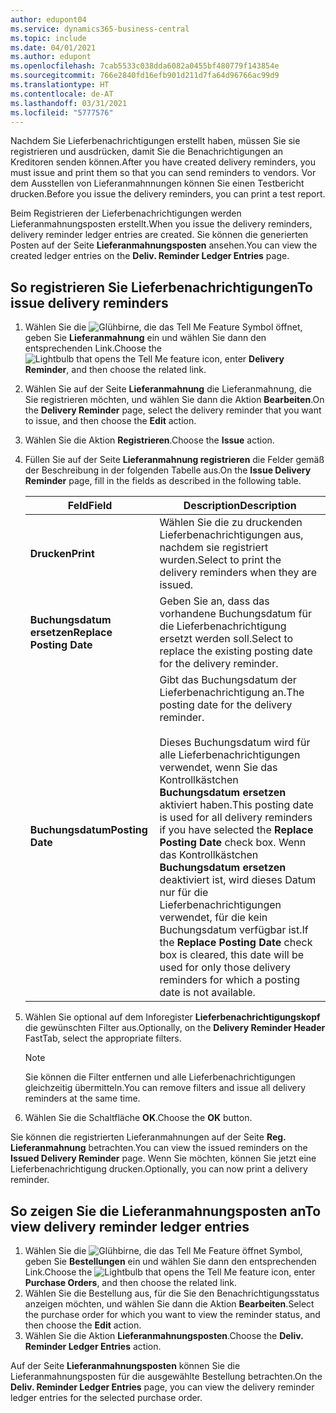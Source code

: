 ```yaml
---
author: edupont04
ms.service: dynamics365-business-central
ms.topic: include
ms.date: 04/01/2021
ms.author: edupont
ms.openlocfilehash: 7cab5533c038dda6082a0455bf480779f143854e
ms.sourcegitcommit: 766e2840fd16efb901d211d7fa64d96766ac99d9
ms.translationtype: HT
ms.contentlocale: de-AT
ms.lasthandoff: 03/31/2021
ms.locfileid: "5777576"
---
```

<span data-ttu-id="48606-101">Nachdem Sie Lieferbenachrichtigungen erstellt haben, müssen Sie sie registrieren und ausdrücken, damit Sie die Benachrichtigungen an Kreditoren senden können.</span><span class="sxs-lookup"><span data-stu-id="48606-101">After you have created delivery reminders, you must issue and print them so that you can send reminders to vendors.</span></span> <span data-ttu-id="48606-102">Vor dem Ausstellen von Lieferanmahnnungen können Sie einen Testbericht drucken.</span><span class="sxs-lookup"><span data-stu-id="48606-102">Before you issue the delivery reminders, you can print a test report.</span></span>  

<span data-ttu-id="48606-103">Beim Registrieren der Lieferbenachrichtigungen werden Lieferanmahnungsposten erstellt.</span><span class="sxs-lookup"><span data-stu-id="48606-103">When you issue the delivery reminders, delivery reminder ledger entries are created.</span></span> <span data-ttu-id="48606-104">Sie können die generierten Posten auf der Seite **Lieferanmahnungsposten** ansehen.</span><span class="sxs-lookup"><span data-stu-id="48606-104">You can view the created ledger entries on the **Deliv. Reminder Ledger Entries** page.</span></span>  

## <a name="to-issue-delivery-reminders"></a><span data-ttu-id="48606-105">So registrieren Sie Lieferbenachrichtigungen</span><span class="sxs-lookup"><span data-stu-id="48606-105">To issue delivery reminders</span></span>  

1. <span data-ttu-id="48606-106">Wählen Sie die ![Glühbirne, die das Tell Me Feature](../../../media/ui-search/search_small.png "Tell me-Funktion") Symbol öffnet, geben Sie **Lieferanmahnung** ein und wählen Sie dann den entsprechenden Link.</span><span class="sxs-lookup"><span data-stu-id="48606-106">Choose the ![Lightbulb that opens the Tell Me feature](../../../media/ui-search/search_small.png "Tell me what you want to do") icon, enter **Delivery Reminder**, and then choose the related link.</span></span>  
2. <span data-ttu-id="48606-107">Wählen Sie auf der Seite **Lieferanmahnung** die Lieferanmahnung, die Sie registrieren möchten, und wählen Sie dann die Aktion **Bearbeiten**.</span><span class="sxs-lookup"><span data-stu-id="48606-107">On the **Delivery Reminder** page, select the delivery reminder that you want to issue, and then choose the **Edit** action.</span></span>  
3. <span data-ttu-id="48606-108">Wählen Sie die Aktion **Registrieren**.</span><span class="sxs-lookup"><span data-stu-id="48606-108">Choose the **Issue** action.</span></span>  
4. <span data-ttu-id="48606-109">Füllen Sie auf der Seite **Lieferanmahnung registrieren** die Felder gemäß der Beschreibung in der folgenden Tabelle aus.</span><span class="sxs-lookup"><span data-stu-id="48606-109">On the **Issue Delivery Reminder** page, fill in the fields as described in the following table.</span></span>  

    |<span data-ttu-id="48606-110">Feld</span><span class="sxs-lookup"><span data-stu-id="48606-110">Field</span></span>|<span data-ttu-id="48606-111">Description</span><span class="sxs-lookup"><span data-stu-id="48606-111">Description</span></span>|  
    |---------------------------------|---------------------------------------|  
    |<span data-ttu-id="48606-112">**Drucken**</span><span class="sxs-lookup"><span data-stu-id="48606-112">**Print**</span></span>|<span data-ttu-id="48606-113">Wählen Sie die zu druckenden Lieferbenachrichtigungen aus, nachdem sie registriert wurden.</span><span class="sxs-lookup"><span data-stu-id="48606-113">Select to print the delivery reminders when they are issued.</span></span>|  
    |<span data-ttu-id="48606-114">**Buchungsdatum ersetzen**</span><span class="sxs-lookup"><span data-stu-id="48606-114">**Replace Posting Date**</span></span>|<span data-ttu-id="48606-115">Geben Sie an, dass das vorhandene Buchungsdatum für die Lieferbenachrichtigung ersetzt werden soll.</span><span class="sxs-lookup"><span data-stu-id="48606-115">Select to replace the existing posting date for the delivery reminder.</span></span>|  
    |<span data-ttu-id="48606-116">**Buchungsdatum**</span><span class="sxs-lookup"><span data-stu-id="48606-116">**Posting Date**</span></span>|<span data-ttu-id="48606-117">Gibt das Buchungsdatum der Lieferbenachrichtigung an.</span><span class="sxs-lookup"><span data-stu-id="48606-117">The posting date for the delivery reminder.</span></span><br /><br /> <span data-ttu-id="48606-118">Dieses Buchungsdatum wird für alle Lieferbenachrichtigungen verwendet, wenn Sie das Kontrollkästchen **Buchungsdatum ersetzen** aktiviert haben.</span><span class="sxs-lookup"><span data-stu-id="48606-118">This posting date is used for all delivery reminders if you have selected the **Replace Posting Date** check box.</span></span> <span data-ttu-id="48606-119">Wenn das Kontrollkästchen **Buchungsdatum ersetzen** deaktiviert ist, wird dieses Datum nur für die Lieferbenachrichtigungen verwendet, für die kein Buchungsdatum verfügbar ist.</span><span class="sxs-lookup"><span data-stu-id="48606-119">If the **Replace Posting Date** check box is cleared, this date will be used for only those delivery reminders for which a posting date is not available.</span></span>|  

5. <span data-ttu-id="48606-120">Wählen Sie optional auf dem Inforegister **Lieferbenachrichtigungskopf** die gewünschten Filter aus.</span><span class="sxs-lookup"><span data-stu-id="48606-120">Optionally, on the **Delivery Reminder Header** FastTab, select the appropriate filters.</span></span>  

    > [!NOTE]  
    >  <span data-ttu-id="48606-121">Sie können die Filter entfernen und alle Lieferbenachrichtigungen gleichzeitig übermitteln.</span><span class="sxs-lookup"><span data-stu-id="48606-121">You can remove filters and issue all delivery reminders at the same time.</span></span>  

6. <span data-ttu-id="48606-122">Wählen Sie die Schaltfläche **OK**.</span><span class="sxs-lookup"><span data-stu-id="48606-122">Choose the **OK** button.</span></span>  

<span data-ttu-id="48606-123">Sie können die registrierten Lieferanmahnungen auf der Seite **Reg. Lieferanmahnung** betrachten.</span><span class="sxs-lookup"><span data-stu-id="48606-123">You can view the issued reminders on the **Issued Delivery Reminder** page.</span></span> <span data-ttu-id="48606-124">Wenn Sie möchten, können Sie jetzt eine Lieferbenachrichtigung drucken.</span><span class="sxs-lookup"><span data-stu-id="48606-124">Optionally, you can now print a delivery reminder.</span></span>  

## <a name="to-view-delivery-reminder-ledger-entries"></a><span data-ttu-id="48606-125">So zeigen Sie die Lieferanmahnungsposten an</span><span class="sxs-lookup"><span data-stu-id="48606-125">To view delivery reminder ledger entries</span></span>  

1. <span data-ttu-id="48606-126">Wählen Sie die ![Glühbirne, die das Tell Me Feature öffnet](../../../media/ui-search/search_small.png "Tell me-Funktion") Symbol, geben Sie **Bestellungen** ein und wählen Sie dann den entsprechenden Link.</span><span class="sxs-lookup"><span data-stu-id="48606-126">Choose the ![Lightbulb that opens the Tell Me feature](../../../media/ui-search/search_small.png "Tell me what you want to do") icon, enter **Purchase Orders**, and then choose the related link.</span></span>  
2. <span data-ttu-id="48606-127">Wählen Sie die Bestellung aus, für die Sie den Benachrichtigungsstatus anzeigen möchten, und wählen Sie dann die Aktion **Bearbeiten**.</span><span class="sxs-lookup"><span data-stu-id="48606-127">Select the purchase order for which you want to view the reminder status, and then choose the **Edit** action.</span></span>  
3. <span data-ttu-id="48606-128">Wählen Sie die Aktion **Lieferanmahnungsposten**.</span><span class="sxs-lookup"><span data-stu-id="48606-128">Choose the **Deliv. Reminder Ledger Entries** action.</span></span>  

<span data-ttu-id="48606-129">Auf der Seite **Lieferanmahnungsposten** können Sie die Lieferanmahnungsposten für die ausgewählte Bestellung betrachten.</span><span class="sxs-lookup"><span data-stu-id="48606-129">On the **Deliv. Reminder Ledger Entries** page, you can view the delivery reminder ledger entries for the selected purchase order.</span></span>  
